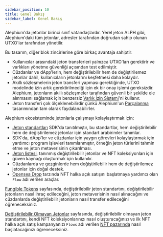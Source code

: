 ```yaml
---
sidebar_position: 10
title: Genel Bakış
sidebar_label: Genel Bakış
---
```


Alephium'da jetonlar birinci sınıf vatandaşlardır. Yerel jeton ALPH gibi, Alephium'daki tüm jetonlar, adresler tarafından doğrudan sahip olunan UTXO'lar tarafından yönetilir.

Bu tasarım, diğer blok zincirlerine göre birkaç avantaja sahiptir:

- Kullanıcılar arasındaki jeton transferleri yalnızca UTXO'ları gerektirir ve varlıkları yönetme güvenliği açısından test edilmiştir.
- Cüzdanlar ve dApp'lerin, hem değiştirilebilir hem de değiştirilemez jetonlar dahil, kullanıcıların jetonlarını keşfetmesi daha kolaydır.
- Akıllı sözleşmelerin jeton transferi yapması gerektiğinde, UTXO modelinde izin artık gerektirilmediği için ek bir onay işlemi gereksizdir. Alephium, jetonların akıllı sözleşmeler tarafından güvenli bir şekilde ele alınmasını sağlamak için benzersiz [Varlık İzin Sistemi](/ralph/asset-permission-system)'ni kullanır.
- Jeton transferi çok ölçeklenebilirdir çünkü Alephium'un [Parçalanma](/glossary.md#sharding) tasarımından tam olarak faydalanabilirler.

Alephium ekosisteminde jetonlarla çalışmayı kolaylaştırmak için:

- [Jeton
  standartları](https://github.com/alephium/alephium-web3/tree/master/packages/web3/std)
  SDK'da tanıtılmıştır, bu standartlar, hem değiştirilebilir hem de değiştirilemez jetonlar için standart arabirimler tanımlar.
- SDK'da, dApp'ler ve cüzdanlar için yaygın görevleri kolaylaştırmak için yardımcı program işlevleri tanımlanmıştır, örneğin jeton türlerini tahmin etme ve jeton metaverisinin çıkarılması.
- [Jeton listesi](https://github.com/alephium/token-list), tanınmış değiştirilebilir jetonlar ve NFT koleksiyonları için güven kaynağı oluşturmak için kullanılır.
- Cüzdanlarda ve gezginlerde hem değiştirilebilir hem de değiştirilemez jetonlar için doğal destek.
- [Opensea
  Drop](https://docs.opensea.io/docs/drops-on-opensea) tarzında NFT halka açık satışını başlatmaya yardımcı olan `Flow` adı verilen araçlar.

[Fungible Tokens](/tokens/fungible-tokens) sayfasında, değiştirilebilir jeton standartını, değiştirilebilir jetonların nasıl ihraç edileceğini, jeton metaverisinin nasıl alınacağını ve cüzdanlarda değiştirilebilir jetonların nasıl transfer edileceğini öğreneceksiniz.

[Değiştirilebilir Olmayan Jetonlar](/tokens/non-fungible-tokens) sayfasında, değiştirilebilir olmayan jeton standartını, kendi NFT koleksiyonlarınızı nasıl oluşturacağınızı ve ilk NFT halka açık satış kampanyanızı `Flows` adı verilen [NFT pazarında](https://testnet.nft.alephium.org/) nasıl başlatacağınızı öğreneceksiniz.
